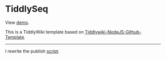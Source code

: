 # TiddlySeq

View [demo](https://gk0wk.github.io/TiddlySeq/).

This is a TiddlyWiki template based on [Tiddlywiki-NodeJS-Github-Template](https://github.com/tiddly-gittly/Tiddlywiki-NodeJS-Github-Template).

---

I rewrite the publish [script](scripts/build.js).
